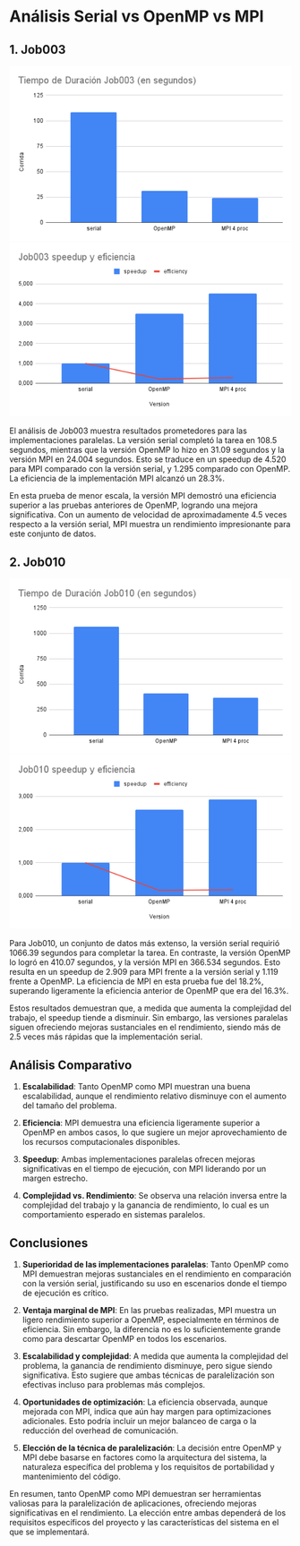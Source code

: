 # Análisis Serial vs OpenMP vs MPI

## 1. Job003

![Gráfico de rendimiento Job003](./img/duracion_job003.png)
![Gráfico de rendimiento Job003](./img/Job003_speedup_eficiencia.png)

El análisis de Job003 muestra resultados prometedores para las implementaciones paralelas. La versión serial completó la tarea en 108.5 segundos, mientras que la versión OpenMP lo hizo en 31.09 segundos y la versión MPI en 24.004 segundos. Esto se traduce en un speedup de 4.520 para MPI comparado con la versión serial, y 1.295 comparado con OpenMP. La eficiencia de la implementación MPI alcanzó un 28.3%.

En esta prueba de menor escala, la versión MPI demostró una eficiencia superior a las pruebas anteriores de OpenMP, logrando una mejora significativa. Con un aumento de velocidad de aproximadamente 4.5 veces respecto a la versión serial, MPI muestra un rendimiento impresionante para este conjunto de datos.

## 2. Job010

![Gráfico de rendimiento Job010](./img/duracion_job010.png)
![Gráfico de rendimiento Job010](./img/Job010_speedup_eficiencia.png)

Para Job010, un conjunto de datos más extenso, la versión serial requirió 1066.39 segundos para completar la tarea. En contraste, la versión OpenMP lo logró en 410.07 segundos, y la versión MPI en 366.534 segundos. Esto resulta en un speedup de 2.909 para MPI frente a la versión serial y 1.119 frente a OpenMP. La eficiencia de MPI en esta prueba fue del 18.2%, superando ligeramente la eficiencia anterior de OpenMP que era del 16.3%.

Estos resultados demuestran que, a medida que aumenta la complejidad del trabajo, el speedup tiende a disminuir. Sin embargo, las versiones paralelas siguen ofreciendo mejoras sustanciales en el rendimiento, siendo más de 2.5 veces más rápidas que la implementación serial.

## Análisis Comparativo

1. **Escalabilidad**: Tanto OpenMP como MPI muestran una buena escalabilidad, aunque el rendimiento relativo disminuye con el aumento del tamaño del problema.

2. **Eficiencia**: MPI demuestra una eficiencia ligeramente superior a OpenMP en ambos casos, lo que sugiere un mejor aprovechamiento de los recursos computacionales disponibles.

3. **Speedup**: Ambas implementaciones paralelas ofrecen mejoras significativas en el tiempo de ejecución, con MPI liderando por un margen estrecho.

4. **Complejidad vs. Rendimiento**: Se observa una relación inversa entre la complejidad del trabajo y la ganancia de rendimiento, lo cual es un comportamiento esperado en sistemas paralelos.

## Conclusiones

1. **Superioridad de las implementaciones paralelas**: Tanto OpenMP como MPI demuestran mejoras sustanciales en el rendimiento en comparación con la versión serial, justificando su uso en escenarios donde el tiempo de ejecución es crítico.

2. **Ventaja marginal de MPI**: En las pruebas realizadas, MPI muestra un ligero rendimiento superior a OpenMP, especialmente en términos de eficiencia. Sin embargo, la diferencia no es lo suficientemente grande como para descartar OpenMP en todos los escenarios.

3. **Escalabilidad y complejidad**: A medida que aumenta la complejidad del problema, la ganancia de rendimiento disminuye, pero sigue siendo significativa. Esto sugiere que ambas técnicas de paralelización son efectivas incluso para problemas más complejos.

4. **Oportunidades de optimización**: La eficiencia observada, aunque mejorada con MPI, indica que aún hay margen para optimizaciones adicionales. Esto podría incluir un mejor balanceo de carga o la reducción del overhead de comunicación.

5. **Elección de la técnica de paralelización**: La decisión entre OpenMP y MPI debe basarse en factores como la arquitectura del sistema, la naturaleza específica del problema y los requisitos de portabilidad y mantenimiento del código.

En resumen, tanto OpenMP como MPI demuestran ser herramientas valiosas para la paralelización de aplicaciones, ofreciendo mejoras significativas en el rendimiento. La elección entre ambas dependerá de los requisitos específicos del proyecto y las características del sistema en el que se implementará.